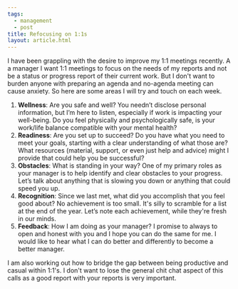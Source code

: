 ```yaml
---
tags:
  - management
  - post
title: Refocusing on 1:1s
layout: article.html
---
```


I have been grappling with the desire to improve my 1:1 meetings recently. A a manager I want 1:1 meetings to focus on the needs of my reports and not be a status or progress report of their current work. But I don't want to burden anyone with preparing an agenda and no-agenda meeting can cause anxiety. So here are some areas I will try and touch on each week.

1. **Wellness**: Are you safe and well? You needn’t disclose personal information, but I’m here to listen, especially if work is impacting your well-being. Do you feel physically and psychologically safe, is your work/life balance compatible with your mental health?
2. **Readiness**: Are you set up to succeed? Do you have what you need to meet your goals, starting with a clear understanding of what those are? What resources (material, support, or even just help and advice) might I provide that could help you be successful?
3. **Obstacles**: What is standing in your way? One of my primary roles as your manager is to help identify and clear obstacles to your progress. Let’s talk about anything that is slowing you down or anything that could speed you up.
4. **Recognition**: Since we last met, what did you accomplish that you feel good about? No achievement is too small. It's silly to scramble for a list at the end of the year. Let’s note each achievement, while they're fresh in our minds.
5. **Feedback**: How I am doing as your manager? I promise to always to open and honest with you and I hope you can do the same for me. I would like to hear what I can do better and differently to become a better manager.

I am also working out how to bridge the gap between being productive and casual within 1:1's. I don't want to lose the general chit chat aspect of this calls as a good report with your reports is very important.
